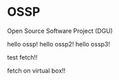 # OSSP
Open Source Software Project (DGU)

hello ossp!
hello ossp2!
hello ossp3!

test fetch!!

fetch on virtual box!!
